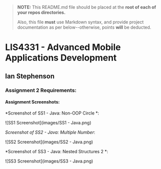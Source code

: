 > **NOTE:** This README.md file should be placed at the **root of each of your repos directories.**
>
>Also, this file **must** use Markdown syntax, and provide project documentation as per below--otherwise, points **will** be deducted.
>

# LIS4331 - Advanced Mobile Applications Development

## Ian Stephenson

### Assignment 2 Requirements:

#### Assignment Screenshots:

*Screenshot of SS1 - Java: Non-OOP Circle *:

![SS1 Screenshot](images/SS1 - Java.png)

*Screenshot of SS2 - Java: Multiple Number*:

![SS2 Screenshot](images/SS2 - Java.png)

*Screenshot of SS3 - Java: Nested Structures 2 *:

![SS3 Screenshot](images/SS3 - Java.png)